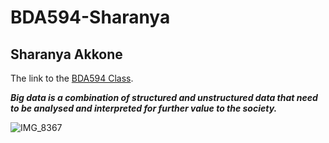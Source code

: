 # BDA594-Sharanya
## Sharanya Akkone
The link to the [BDA594 Class](https://sdsu.instructure.com/courses/113151).

***Big data is a combination of structured and unstructured data that need to be analysed and interpreted for further value to the society.***


![IMG_8367](https://user-images.githubusercontent.com/64728394/187049804-0d348e17-10bc-4083-bdcf-6fdbdf0a03f3.jpg)


